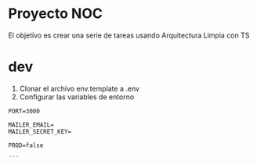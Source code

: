 # Proyecto NOC

El objetivo es crear una serie de tareas usando Arquitectura Limpia con TS

# dev

1. Clonar el archivo env.template a .env
2. Configurar las variables de entorno

```
PORT=3000

MAILER_EMAIL=
MAILER_SECRET_KEY=

PROD=false

´´´